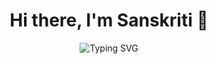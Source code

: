 <h1 align="center">Hi there, I'm Sanskriti 👋</h1>

<p align="center">
  <img src="https://readme-typing-svg.demolab.com?font=Fira+Code&weight=500&duration=4000&pause=1000&color=F718C2&center=true&vCenter=true&width=600&lines=👩‍💻+Aspiring+Software+Engineer;💻+Full-Stack+Developer;⚛️+React+%26+Node.js+%7C+🌐+HTML+%7C+🎨+CSS;🗃️+SQL+%7C+🐙+GitHub+%7C+🔥+Firebase+%7C+🍃+MongoDB;📚+Learning+Spring+Boot+%7C+DevOps;🌱+SSoC+Contributor+2025;🎯+E-Cell+Core+Member+%7C+💡+Event+Organiser;Dream+Big.+Build+Smart.+Stay+Kind.+🌟" alt="Typing SVG" />
</p>






<!--
**Sanskriti10247/Sanskriti10247** is a ✨ _special_ ✨ repository because its `README.md` (this file) appears on your GitHub profile.

Here are some ideas to get you started:

- 🔭 I’m currently working on ...
- 🌱 I’m currently learning ...
- 👯 I’m looking to collaborate on ...
- 🤔 I’m looking for help with ...
- 💬 Ask me about ...
- 📫 How to reach me: ...
- 😄 Pronouns: ...
- ⚡ Fun fact: ...
-->
